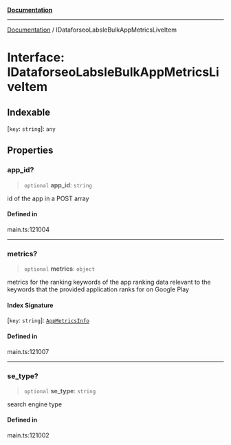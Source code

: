 [**Documentation**](../README.md)

***

[Documentation](../README.md) / IDataforseoLabsleBulkAppMetricsLiveItem

# Interface: IDataforseoLabsleBulkAppMetricsLiveItem

## Indexable

 \[`key`: `string`\]: `any`

## Properties

### app\_id?

> `optional` **app\_id**: `string`

id of the app in a POST array

#### Defined in

main.ts:121004

***

### metrics?

> `optional` **metrics**: `object`

metrics for the ranking keywords of the app
ranking data relevant to the keywords that the provided application ranks for on Google Play

#### Index Signature

 \[`key`: `string`\]: [`AppMetricsInfo`](../classes/AppMetricsInfo.md)

#### Defined in

main.ts:121007

***

### se\_type?

> `optional` **se\_type**: `string`

search engine type

#### Defined in

main.ts:121002
